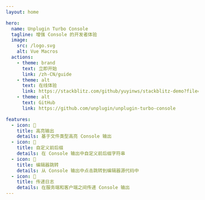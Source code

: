 ```yaml
---
layout: home

hero:
  name: Unplugin Turbo Console
  tagline: 增强 Console 的开发者体验
  image:
    src: /logo.svg
    alt: Vue Macros
  actions:
    - theme: brand
      text: 立即开始
      link: /zh-CN/guide
    - theme: alt
      text: 在线体验
      link: https://stackblitz.com/github/yuyinws/stackblitz-demo?file=src%2FApp.vue
    - theme: alt
      text: GitHub
      link: https://github.com/unplugin/unplugin-turbo-console

features:
  - icon: 🎨
    title: 高亮输出
    details: 基于文件类型高亮 Console 输出
  - icon: 📝
    title: 自定义前后缀
    details: 在 Console 输出中自定义前后缀字符串
  - icon: 🔦
    title: 编辑器跳转
    details: 从 Console 输出中点击跳转到编辑器源代码中
  - icon: 🚚
    title: 传递日志
    details: 在服务端和客户端之间传递 Console 输出
---
```

